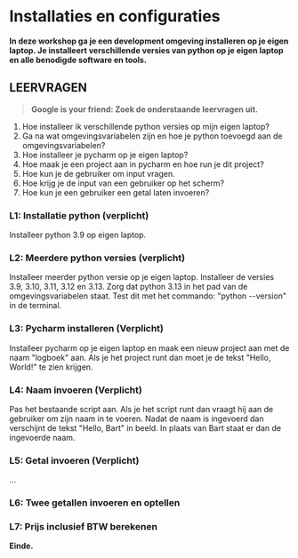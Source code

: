 # Installaties en configuraties
**In deze workshop ga je een development omgeving installeren op je eigen laptop. Je installeert verschillende versies van python op je eigen laptop en alle benodigde software en tools.**

## LEERVRAGEN
> **Google is your friend: Zoek de onderstaande leervragen uit.** 

1. Hoe installeer ik verschillende python versies op mijn eigen laptop?
2. Ga na wat omgevingsvariabelen zijn en hoe je python toevoegd aan de omgevingsvariabelen?
3. Hoe installeer je pycharm op je eigen laptop?
4. Hoe maak je een project aan in pycharm en hoe run je dit project?
5. Hoe kun je de gebruiker om input vragen.
6. Hoe krijg je de input van een gebruiker op het scherm?
7. Hoe kun je een gebruiker een getal laten invoeren?


### L1: Installatie python (verplicht)
Installeer python 3.9 op eigen laptop.


### L2: Meerdere python versies (verplicht)
Installeer meerder python versie op je eigen laptop. Installeer de versies 3.9, 3.10, 3.11, 3.12 en 3.13. Zorg dat python 3.13 in het pad van de omgevingsvariabelen staat. Test dit met het commando: "python --version" in de terminal.


### L3: Pycharm installeren (Verplicht)
Installeer pycharm op je eigen laptop en maak een nieuw project aan met de naam "logboek" aan. Als je het project runt dan moet je de tekst "Hello, World!" te zien krijgen.


### L4: Naam invoeren (Verplicht)
Pas het bestaande script aan. Als je het script runt dan vraagt hij aan de gebruiker om zijn naam in te voeren. Nadat de naam is ingevoerd dan verschijnt de tekst "Hello, Bart" in beeld. In plaats van Bart staat er dan de ingevoerde naam.


### L5: Getal invoeren (Verplicht)
...

### L6: Twee getallen invoeren en optellen


### L7: Prijs inclusief BTW berekenen


**Einde.**